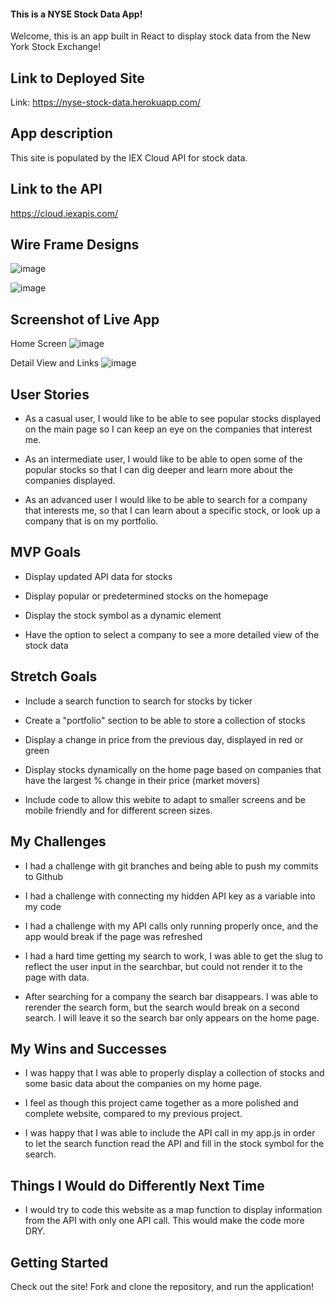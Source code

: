 #### This is a NYSE Stock Data App!
Welcome, this is an app built in React to display stock data from the New York Stock Exchange!

## Link to Deployed Site
Link: https://nyse-stock-data.herokuapp.com/

## App description
This site is populated by the IEX Cloud API for stock data.

## Link to the API
https://cloud.iexapis.com/

## Wire Frame Designs
![image](https://media.git.generalassemb.ly/user/32807/files/33f4b180-54ff-11eb-8178-dd34fcbd4eb5)

![image](https://media.git.generalassemb.ly/user/32807/files/4a027200-54ff-11eb-867f-8c0c297784ce)

## Screenshot of Live App
Home Screen
![image](https://user-images.githubusercontent.com/75279409/105228413-cf99a980-5b1f-11eb-8283-dc71c410e641.png)

Detail View and Links
![image](https://user-images.githubusercontent.com/75279409/105228600-f9eb6700-5b1f-11eb-903d-4cb0c368552b.png)

## User Stories
- As a casual user, I would like to be able to see popular stocks displayed on the main page so I can keep an eye on the companies that interest me.

- As an intermediate user, I would like to be able to open some of the popular stocks so that I can dig deeper and learn more about the companies displayed.

- As an advanced user I would like to be able to search for a company that interests me, so that I can learn about a specific stock, or look up a company that is on my portfolio.

## MVP Goals
- Display updated API data for stocks

- Display popular or predetermined stocks on the homepage

- Display the stock symbol as a dynamic element

- Have the option to select a company to see a more detailed view of the stock data

## Stretch Goals
- Include a search function to search for stocks by ticker

- Create a "portfolio" section to be able to store a collection of  stocks

- Display a change in price from the previous day, displayed in red or green

- Display stocks dynamically on the home page based on companies that have the largest % change in their price (market movers)

- Include code to allow this webite to adapt to smaller screens and be mobile friendly and for different screen sizes.


## My Challenges
- I had a challenge with git branches and being able to push my commits to Github

- I had a challenge with connecting my hidden API key as a variable into my code

- I had a challenge with my API calls only running properly once, and the app would break if the page was refreshed

- I had a hard time getting my search to work, I was able to get the slug to reflect the user input in the searchbar, but could not render it to the page with data.

- After searching for a company the search bar disappears. I was able to rerender the search form, but the search would break on a second search. I will leave it so the search bar only appears on the home page. 

## My Wins and Successes
- I was happy that I was able to properly display a collection of stocks and some basic data about the companies on my home page.

- I feel as though this project came together as a more polished and complete website, compared to my previous project.

- I was happy that I was able to include the API call in my app.js in order to let the search function read the API and fill in the stock symbol for the search.

## Things I Would do Differently Next Time
- I would try to code this website as a map function to display information from the API with only one API call. This would make the code more DRY.

## Getting Started
Check out the site! Fork and clone the repository, and run the application!

